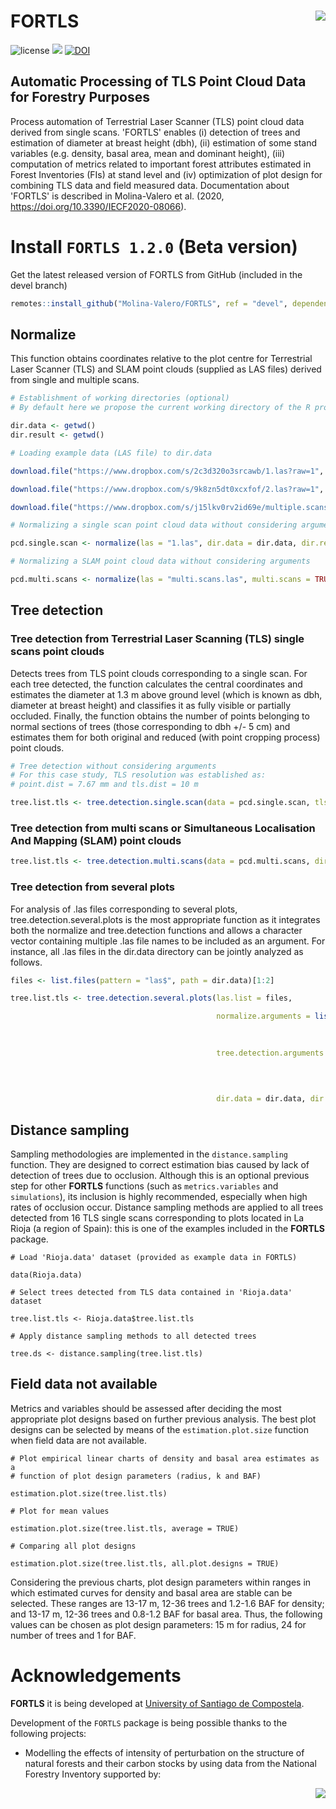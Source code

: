 
FORTLS <img src="https://github.com/Molina-Valero/FORTLS/blob/devel/man/figures/Hex%C3%A1gono%20fondo%20verde.png" align="right"/>
======================================================================================================

![license](https://img.shields.io/badge/Licence-GPL--3-blue.svg)
[![](https://www.r-pkg.org/badges/version/FORTLS)](https://CRAN.R-project.org/package=FORTLS)
[![DOI](https://zenodo.org/badge/DOI/10.3390/IECF2020-08066.svg)](https://doi.org/10.3390/IECF2020-08066)

## Automatic Processing of TLS Point Cloud Data for Forestry Purposes
Process automation of Terrestrial Laser Scanner (TLS) point cloud data derived from single
scans. 'FORTLS' enables (i) detection of trees and estimation of diameter
at breast height (dbh), (ii) estimation of some stand variables (e.g. density,
basal area, mean and dominant height), (iii) computation of metrics related to important forest
attributes estimated in Forest Inventories (FIs) at stand level and (iv) optimization of plot design
for combining TLS data and field measured data. Documentation about 'FORTLS' is described
in Molina-Valero et al. (2020, <https://doi.org/10.3390/IECF2020-08066>).

# Install `FORTLS 1.2.0` (Beta version)

Get the latest released version of FORTLS from GitHub (included in the devel branch)

```r
remotes::install_github("Molina-Valero/FORTLS", ref = "devel", dependencies = TRUE)
```


## Normalize

This function obtains coordinates relative to the plot centre for Terrestrial Laser Scanner (TLS) and SLAM point clouds (supplied as LAS files) derived from single and multiple scans. 

```r
# Establishment of working directories (optional)
# By default here we propose the current working directory of the R process

dir.data <- getwd()
dir.result <- getwd()

# Loading example data (LAS file) to dir.data

download.file("https://www.dropbox.com/s/2c3d320o3srcawb/1.las?raw=1", destfile = file.path(dir.data, "1.las"), mode = "wb")

download.file("https://www.dropbox.com/s/9k8zn5dt0xcxfof/2.las?raw=1", destfile = file.path(dir.data, "2.las"), mode = "wb")

download.file("https://www.dropbox.com/s/j15lkv0rv2id69e/multiple.scans.las?raw=1", destfile = file.path(dir.data, "multi.scans.las"), mode = "wb")

# Normalizing a single scan point cloud data without considering arguments

pcd.single.scan <- normalize(las = "1.las", dir.data = dir.data, dir.result = dir.result)

# Normalizing a SLAM point cloud data without considering arguments

pcd.multi.scans <- normalize(las = "multi.scans.las", multi.scans = TRUE, dir.data = dir.data, dir.result = dir.result)
```

## Tree detection
### Tree detection from Terrestrial Laser Scanning (TLS) single scans point clouds

Detects trees from TLS point clouds corresponding to a single scan. For each tree detected, the function calculates the central coordinates and estimates the diameter at 1.3 m above ground level (which is known as dbh, diameter at breast height) and classifies it as fully visible or partially occluded. Finally, the function obtains the number of points belonging to normal sections of trees (those corresponding to dbh +/- 5 cm) and estimates them for both original and reduced (with point cropping process) point clouds.

```r
# Tree detection without considering arguments
# For this case study, TLS resolution was established as:
# point.dist = 7.67 mm and tls.dist = 10 m

tree.list.tls <- tree.detection.single.scan(data = pcd.single.scan, tls.resolution = list(point.dist = 7.67, tls.dist = 10), dir.result = dir.result)
```
### Tree detection from multi scans or Simultaneous Localisation And Mapping (SLAM) point clouds

```r
tree.list.tls <- tree.detection.multi.scans(data = pcd.multi.scans, dir.result = dir.result)
```

### Tree detection from several plots
For analysis of .las files corresponding to several plots, tree.detection.several.plots is the most appropriate function as it integrates both the normalize and tree.detection functions and allows a character vector containing multiple .las file names to be included as an argument. For instance, all .las files in the dir.data directory can be jointly analyzed as follows.
```r
files <- list.files(pattern = "las$", path = dir.data)[1:2]

tree.list.tls <- tree.detection.several.plots(las.list = files,

                                              normalize.arguments = list(max.dist = 15,
                                                                         algorithm.dtm = "knnidw",
                                                                         res.dtm = 0.25),

                                              tree.detection.arguments = list(dbh.min = 7.5, dbh.max = 100,
                                                                              breaks = 1.3,
                                                                              tls.resolution = list(point.dist = 7.67,
                                                                                                    tls.dist = 10)),

                                              dir.data = dir.data, dir.result = dir.result)
```
## Distance sampling
Sampling methodologies are implemented in the `distance.sampling` function. They are designed to correct estimation bias caused by lack of detection of trees due to occlusion. Although this is an optional previous step for other  **FORTLS** functions (such as `metrics.variables` and `simulations`), its inclusion is highly recommended, especially when high rates of occlusion occur. Distance sampling methods are applied to all trees detected from 16 TLS single scans corresponding to plots located in La Rioja (a region of Spain): this is one of the examples included in the **FORTLS** package.
```{r warning=FALSE}
# Load 'Rioja.data' dataset (provided as example data in FORTLS)

data(Rioja.data)

# Select trees detected from TLS data contained in 'Rioja.data' dataset

tree.list.tls <- Rioja.data$tree.list.tls

# Apply distance sampling methods to all detected trees

tree.ds <- distance.sampling(tree.list.tls)
```
## Field data not available

Metrics and variables should be assessed after deciding the most appropriate plot designs based on further previous analysis. The best plot designs can be selected by means of the `estimation.plot.size` function when field data are not available.
```{r warning=FALSE}
# Plot empirical linear charts of density and basal area estimates as a
# function of plot design parameters (radius, k and BAF)

estimation.plot.size(tree.list.tls)

# Plot for mean values

estimation.plot.size(tree.list.tls, average = TRUE)

# Comparing all plot designs

estimation.plot.size(tree.list.tls, all.plot.designs = TRUE)
```
Considering the previous charts, plot design parameters within ranges in which estimated curves for density and basal area are stable can be selected. These ranges are 13-17 m, 12-36 trees and 1.2-1.6 BAF for density; and 13-17 m, 12-36 trees and 0.8-1.2 BAF for basal area. Thus, the following values can be chosen as plot design parameters: 15 m for radius, 24 for number of trees and 1 for BAF.

# Acknowledgements 

**FORTLS** it is being developed at [University of Santiago de Compostela](https://www.usc.gal/en).

Development of the `FORTLS` package is being possible thanks to the following projects:

* Modelling the effects of intensity of perturbation on the structure of natural forests and their carbon stocks by using data from the National Forestry Inventory supported by:

<img src="https://raw.githubusercontent.com/Molina-Valero/FORTLS/devel/man/figures/micin-uefeder-aei.pdf" align="right"/>
